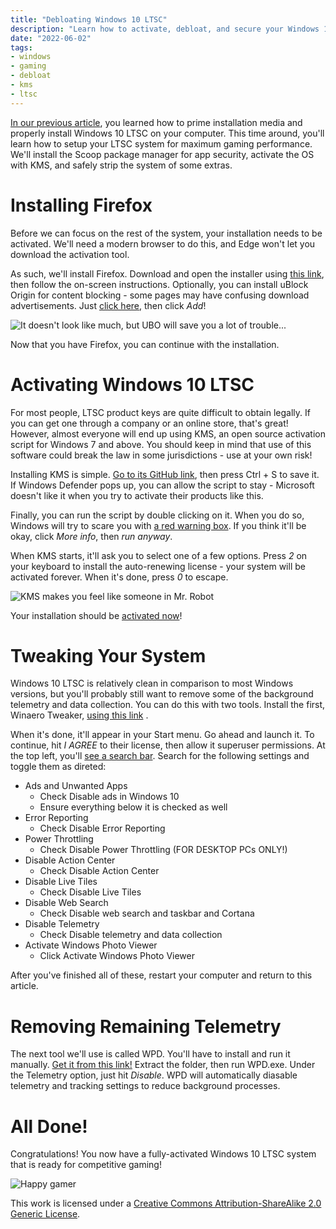 ```yaml
---
title: "Debloating Windows 10 LTSC"
description: "Learn how to activate, debloat, and secure your Windows 10 LTSC system!"
date: "2022-06-02"
tags:
- windows
- gaming
- debloat
- kms
- ltsc
---
```


[In our previous article](/2022/05/18/ltsc22/), you learned how to prime installation media and properly install Windows 10 LTSC on your computer. This time around, you'll learn how to setup your LTSC system for maximum gaming performance. We'll install the Scoop package manager for app security, activate the OS with KMS, and safely strip the system of some extras. 

# Installing Firefox
Before we can focus on the rest of the system, your installation needs to be activated. We'll need a modern browser to do this, and Edge won't let you download the activation tool. 

As such, we'll install Firefox. Download and open the installer using [this link](https://www.mozilla.org/en-US/firefox/new/), then follow the on-screen instructions. Optionally, you can install uBlock Origin for content blocking - some pages may have confusing download advertisements. Just [click here](https://addons.mozilla.org/en-US/firefox/addon/ublock-origin/), then click _Add_!

![It doesn't look like much, but UBO will save you a lot of trouble...](https://archive.org/download/screenshot-from-2022-06-02-12-38-07/Screenshot%20from%202022-06-02%2012-38-07.png)

Now that you have Firefox, you can continue with the installation. 

# Activating Windows 10 LTSC

For most people, LTSC product keys are quite difficult to obtain legally. If you can get one through a company or an online store, that's great! However, almost everyone will end up using KMS, an open source activation script for Windows 7 and above. You should keep in mind that use of this software could break the law in some jurisdictions - use at your own risk! 

Installing KMS is simple. [Go to its GitHub link](https://raw.githubusercontent.com/abbodi1406/KMS_VL_ALL_AIO/master/KMS_VL_ALL_AIO.cmd), then press Ctrl + S to save it. If Windows Defender pops up, you can allow the script to stay - Microsoft doesn't like it when you try to activate their products like this.

Finally, you can run the script by double clicking on it. When you do so, Windows will try to scare you with [a red warning box](https://archive.org/download/screenshot-from-2022-05-20-10-16-31/Screenshot%20from%202022-05-20%2010-16-31.png). If you think it'll be okay, click _More info_, then _run anyway_. 

When KMS starts, it'll ask you to select one of a few options. Press _2_ on your keyboard to install the auto-renewing license - your system will be activated forever. When it's done, press _0_ to escape.

![KMS makes you feel like someone in Mr. Robot](https://archive.org/download/screenshot-from-2022-05-20-10-16-59/Screenshot%20from%202022-05-20%2010-16-59.png)

Your installation should be [activated now](https://archive.org/download/screenshot-from-2022-05-20-10-18-33/Screenshot%20from%202022-05-20%2010-18-33.png)! 

# Tweaking Your System
Windows 10 LTSC is relatively clean in comparison to most Windows versions, but you'll probably still want to remove some of the background telemetry and data collection. You can do this with two tools. Install the first, Winaero Tweaker, [using this link](https://winaerotweaker.com/download/) . 

When it's done, it'll appear in your Start menu. Go ahead and launch it. To continue, hit _I AGREE_ to their license, then allow it superuser permissions. At the top left, you'll [see a search bar](https://archive.org/download/2022-06-02-13-11-1/2022-06-02_13-11_1.png). Search for the following settings and toggle them as direted: 
- Ads and Unwanted Apps
	- Check Disable ads in Windows 10
	- Ensure everything below it is checked as well
- Error Reporting
	- Check Disable Error Reporting
- Power Throttling
	- Check Disable Power Throttling (FOR DESKTOP PCs ONLY!)
- Disable Action Center
	- Check Disable Action Center
- Disable Live Tiles
	- Check Disable Live Tiles
- Disable Web Search
	- Check Disable web search and taskbar and Cortana
- Disable Telemetry
	- Check Disable telemetry and data collection
- Activate Windows Photo Viewer
	- Click Activate Windows Photo Viewer

After you've finished all of these, restart your computer and return to this article. 

# Removing Remaining Telemetry

The next tool we'll use is called WPD. You'll have to install and run it manually. [Get it from this link!](https://wpd.app/get/latest.zip) Extract the folder, then run WPD.exe. Under the Telemetry option, just hit _Disable_. WPD will automatically diasable telemetry and tracking settings to reduce background processes. 

# All Done!

Congratulations! You now have a fully-activated Windows 10 LTSC system that is ready for competitive gaming! 

![Happy gamer](https://archive.org/download/matheus-de-souza-t1aXvVUEH0o-unsplash/matheus-de-souza-t1aXvVUEH0o-unsplash.jpg)

This work is licensed under a [Creative Commons Attribution-ShareAlike 2.0 Generic License](http://creativecommons.org/licenses/by-sa/2.0/).
